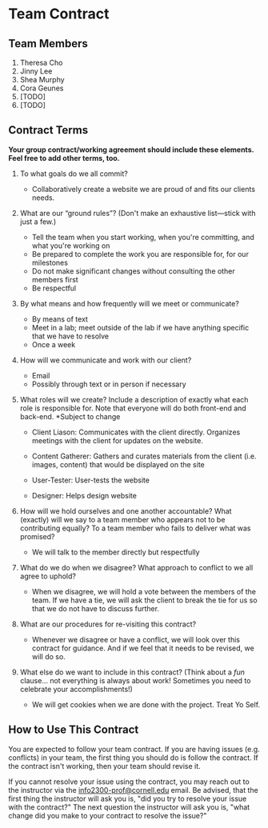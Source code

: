 # Team Contract

## Team Members

1. Theresa Cho
2. Jinny Lee
3. Shea Murphy
4. Cora Geunes
5. [TODO]
6. [TODO]

## Contract Terms

**Your group contract/working agreement should include these elements. Feel free to add other terms, too.**

1. To what goals do we all commit?
    - Collaboratively create a website we are proud of and fits our clients needs.


2. What are our “ground rules”? (Don't make an exhaustive list—stick with just a few.)
    - Tell the team when you start working, when you're committing, and what you're working on
    - Be prepared to complete the work you are responsible for, for our milestones
    - Do not make significant changes without consulting the other members first
    - Be respectful


3. By what means and how frequently will we meet or communicate?
    - By means of text
    - Meet in a lab; meet outside of the lab if we have anything specific that we have to resolve
    - Once a week


4. How will we communicate and work with our client?
    - Email
    - Possibly through text or in person if necessary


5. What roles will we create? Include a description of exactly what each role is responsible for.
    Note that everyone will do both front-end and back-end.
    *Subject to change
    - Client Liason: Communicates with the client directly. Organizes meetings with the client for updates on the website.

    - Content Gatherer: Gathers and curates materials from the client (i.e. images, content) that would be displayed on the site

    - User-Tester: User-tests the website

    - Designer: Helps design website




6. How will we hold ourselves and one another accountable? What (exactly) will we say to a team member who appears not to be contributing equally? To a team member who fails to deliver what was promised?
    - We will talk to the member directly but respectfully


7. What do we do when we disagree? What approach to conflict to we all agree to uphold?
    - When we disagree, we will hold a vote between the members of the team. If we have a tie, we will ask the client to break the tie for us so that we do not have to discuss further.

8. What are our procedures for re-visiting this contract?
    - Whenever we disagree or have a conflict, we will look over this contract for guidance. And if we feel that it needs to be revised, we will do so.


10. What else do we want to include in this contract? (Think about a *fun* clause... not everything is always about work! Sometimes you need to celebrate your accomplishments!)
    - We will get cookies when we are done with the project. Treat Yo Self.


## How to Use This Contract

You are expected to follow your team contract. If you are having issues (e.g. conflicts) in your team, the first thing you should do is follow the contract. If the contract isn't working, then your team should revise it.

If you cannot resolve your issue using the contract, you may reach out to the instructor via the <info2300-prof@cornell.edu> email. Be advised, that the first thing the instructor will ask you is, "did you try to resolve your issue with the contract?" The next question the instructor will ask you is, "what change did you make to your contract to resolve the issue?"
